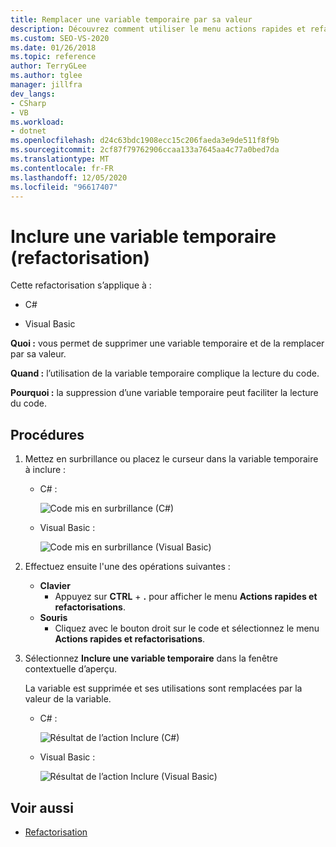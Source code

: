 ```yaml
---
title: Remplacer une variable temporaire par sa valeur
description: Découvrez comment utiliser le menu actions rapides et refactorisations pour supprimer une variable temporaire et la remplacer par sa valeur à la place.
ms.custom: SEO-VS-2020
ms.date: 01/26/2018
ms.topic: reference
author: TerryGLee
ms.author: tglee
manager: jillfra
dev_langs:
- CSharp
- VB
ms.workload:
- dotnet
ms.openlocfilehash: d24c63bdc1908ecc15c206faeda3e9de511f8f9b
ms.sourcegitcommit: 2cf87f79762906ccaa133a7645aa4c77a0bed7da
ms.translationtype: MT
ms.contentlocale: fr-FR
ms.lasthandoff: 12/05/2020
ms.locfileid: "96617407"
---
```

# <a name="inline-a-temporary-variable-refactoring"></a>Inclure une variable temporaire (refactorisation)

Cette refactorisation s’applique à :

- C#

- Visual Basic

**Quoi :** vous permet de supprimer une variable temporaire et de la remplacer par sa valeur.

**Quand :** l’utilisation de la variable temporaire complique la lecture du code.

**Pourquoi :** la suppression d’une variable temporaire peut faciliter la lecture du code.

## <a name="how-to"></a>Procédures

1. Mettez en surbrillance ou placez le curseur dans la variable temporaire à inclure :

   - C# :

       ![Code mis en surbrillance (C#)](media/inline-highlight-cs.png)

   - Visual Basic :

       ![Code mis en surbrillance (Visual Basic)](media/inline-highlight-vb.png)

2. Effectuez ensuite l'une des opérations suivantes :

   - **Clavier**
      - Appuyez sur **CTRL** + **.** pour afficher le menu **Actions rapides et refactorisations**.
   - **Souris**
      - Cliquez avec le bouton droit sur le code et sélectionnez le menu **Actions rapides et refactorisations**.

3. Sélectionnez **Inclure une variable temporaire** dans la fenêtre contextuelle d’aperçu.

   La variable est supprimée et ses utilisations sont remplacées par la valeur de la variable.

   - C# :

      ![Résultat de l’action Inclure (C#)](media/inline-result-cs.png)

   - Visual Basic :

      ![Résultat de l’action Inclure (Visual Basic)](media/inline-result-vb.png)

## <a name="see-also"></a>Voir aussi

- [Refactorisation](../refactoring-in-visual-studio.md)
